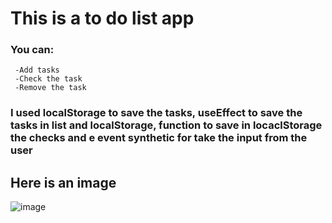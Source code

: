 # This is a to do list app
### You can:
     -Add tasks
     -Check the task
     -Remove the task 

### I used localStorage to save the tasks, useEffect to save the tasks in list and localStorage, function to save in locaclStorage the checks and e event synthetic for take the input from the user 

## Here is an image
![image](https://user-images.githubusercontent.com/37274630/113906063-80891980-97dc-11eb-9e5b-2f20ed121af6.png)